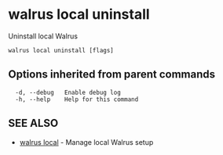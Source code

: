 # walrus local uninstall

Uninstall local Walrus

```
walrus local uninstall [flags]
```

## Options inherited from parent commands

```
  -d, --debug   Enable debug log
  -h, --help    Help for this command
```

## SEE ALSO

* [walrus local](walrus_local)	 - Manage local Walrus setup

